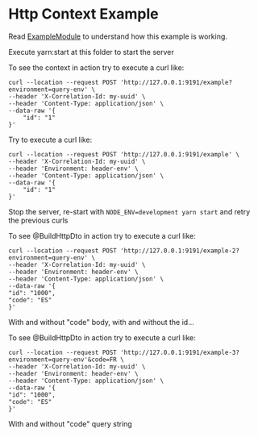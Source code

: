 # Http Context Example

Read [ExampleModule](./src/example.module.ts) to understand how this example is working.

Execute yarn:start at this folder to start the server

To see the context in action try to execute a curl like: 
```
curl --location --request POST 'http://127.0.0.1:9191/example?environment=query-env' \
--header 'X-Correlation-Id: my-uuid' \
--header 'Content-Type: application/json' \
--data-raw '{
    "id": "1"
}'
```
Try to execute a curl like:
```
curl --location --request POST 'http://127.0.0.1:9191/example' \
--header 'X-Correlation-Id: my-uuid' \
--header 'Environment: header-env' \
--header 'Content-Type: application/json' \
--data-raw '{
    "id": "1"
}'
```
Stop the server, re-start with ```NODE_ENV=development yarn start``` and retry 
the previous curls


To see @BuildHttpDto in action try to execute a curl like:
```
curl --location --request POST 'http://127.0.0.1:9191/example-2?environment=query-env' \
--header 'X-Correlation-Id: my-uuid' \
--header 'Environment: header-env' \
--header 'Content-Type: application/json' \
--data-raw '{
"id": "1000",
"code": "ES"
}'
```
With and without "code" body, with and without the id...

To see @BuildHttpDto in action try to execute a curl like:
```
curl --location --request POST 'http://127.0.0.1:9191/example-3?environment=query-env'&code=FR \
--header 'X-Correlation-Id: my-uuid' \
--header 'Environment: header-env' \
--header 'Content-Type: application/json' \
--data-raw '{
"id": "1000",
"code": "ES"
}'
```
With and without "code" query string
